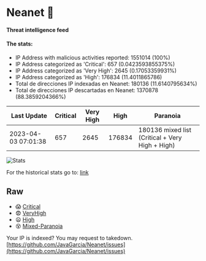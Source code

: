 # Neanet :hocho:
#### Threat intelligence feed
#### The stats:

- IP Address with malicious activities reported: 1551014 (100%)
- IP Address categorized as 'Critical':  657 (0.0423593855375%)
- IP Address categorized as 'Very High':  2645 (0.17053359931%)
- IP Address categorized as 'High':  176834 (11.4011865786)
- Total de direcciones IP indexadas en Neanet:  180136 (11.6140795634%)
- Total de direcciones IP descartadas en Neanet:  1370878 (88.3859204366%)

| Last Update | Critical | Very High | High | Paranoia |
| --- | --- | --- | --- | --- |
| 2023-04-03 07:01:38 | 657 | 2645 | 176834 | 180136 mixed list (Critical + Very High + High)|

![Stats](https://docs.google.com/spreadsheets/d/e/2PACX-1vSnaNMIXVabIpDJjufMlzH7poXnshF3mgd8Is1g9ytUEzVsP5my4Trn8f-xkoLLQ38xpL3HtmUexLo6/pubchart?oid=501124687&format=image)

For the historical stats go to: [link](/stats.csv)
## Raw
- :scream: [Critical](https://raw.githubusercontent.com/JavaGarcia/Neanet/master/blacklists/neanet_critical.txt)
- :fearful: [VeryHigh](https://raw.githubusercontent.com/JavaGarcia/Neanet/master/blacklists/neanet_veryHigh.txtt)
- :frowning: [High](https://raw.githubusercontent.com/JavaGarcia/Neanet/master/blacklists/neanet_high.txt)
- :dizzy_face: [Mixed-Paranoia](https://raw.githubusercontent.com/JavaGarcia/Neanet/master/blacklists/neanet_all.txt)


Your IP is indexed? You may request to takedown. [https://github.com/JavaGarcia/Neanet/issues](https://github.com/JavaGarcia/Neanet/issues)















































































































































































































































































































































































































































































































































































































































































































































































































































































































































































































































































































































































































































































































































































































































































































































































































































































































































































































































































































































































































































































































































































































































































































































































































































































































































































































































































































































































































































































































































































































































































































































































































































































































































































































































































































































































































































































































































































































































































































































































































































































































































































































































































































































































































































































































































































































































































































































































































































































































































































































































































































































































































































































































































































































































































































































































































































































































































































































































































































































































































































































































































































































































































































































































































































































































































































































































































































































































































































































































































































































































































































































































































































































































































































































































































































































































































































































































































































































































































































































































































































































































































































































































































































































































































































































































































































































































































































































































































































































































































































































































































































































































































































































































































































































































































































































































































































































































































































































































































































































































































































































































































































































































































































































































































































































































































